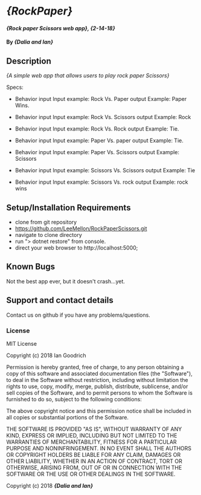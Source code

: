 # _{RockPaper}_

#### _{Rock paper Scissors web app}, {2-14-18}_

#### By _**{Dalia and Ian}**_

## Description

_{A simple web app that allows users to play rock paper Scissors}_

Specs:
* Behavior input
  Input example: Rock Vs. Paper
  output Example: Paper Wins.

* Behavior input
  Input example: Rock Vs. Scissors
  output Example: Rock

* Behavior input
    Input example: Rock Vs. Rock
    output Example: Tie.

* Behavior input
Input example: Paper Vs. paper
output Example: Tie.

* Behavior input
    Input example: Paper Vs. Scissors
    output Example: Scissors

* Behavior input
    Input example: Scissors Vs. Scissors
    output Example: Tie

* Behavior input
  Input example: Scissors Vs. rock
  output Example: rock wins




## Setup/Installation Requirements

* clone from git repository
* https://github.com/LeeMellon/RockPaperScissors.git
* navigate to clone directory
* run "> dotnet restore" from console.
* direct your web browser to http://localhost:5000;


## Known Bugs

Not the best app ever, but it doesn't crash...yet.

## Support and contact details

Contact us on github if you have any problems/questions.

### License
MIT License

Copyright (c) 2018 Ian Goodrich

Permission is hereby granted, free of charge, to any person obtaining a copy of this software and associated documentation files (the "Software"), to deal in the Software without restriction, including without limitation the rights to use, copy, modify, merge, publish, distribute, sublicense, and/or sell copies of the Software, and to permit persons to whom the Software is furnished to do so, subject to the following conditions:

The above copyright notice and this permission notice shall be included in all copies or substantial portions of the Software.

THE SOFTWARE IS PROVIDED "AS IS", WITHOUT WARRANTY OF ANY KIND, EXPRESS OR IMPLIED, INCLUDING BUT NOT LIMITED TO THE WARRANTIES OF MERCHANTABILITY, FITNESS FOR A PARTICULAR PURPOSE AND NONINFRINGEMENT. IN NO EVENT SHALL THE AUTHORS OR COPYRIGHT HOLDERS BE LIABLE FOR ANY CLAIM, DAMAGES OR OTHER LIABILITY, WHETHER IN AN ACTION OF CONTRACT, TORT OR OTHERWISE, ARISING FROM, OUT OF OR IN CONNECTION WITH THE SOFTWARE OR THE USE OR OTHER DEALINGS IN THE SOFTWARE.

Copyright (c) 2018 **_{Dalia and Ian}_**
